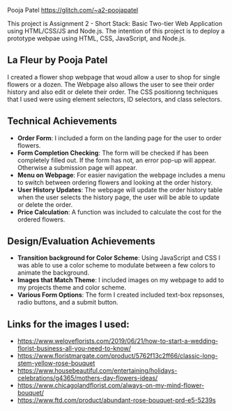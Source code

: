Pooja Patel https://glitch.com/~a2-poojapatel

This project is Assignment 2 - Short Stack: Basic Two-tier Web Application using HTML/CSS/JS and Node.js. The intention of this project is to deploy a prototype webpae using HTML, CSS, JavaScript, and Node.js.

## La Fleur by Pooja Patel
I created a flower shop webpage that woud allow a user to shop for single flowers or a dozen. The Webpage also allows the user to see their order history and also edit or delete their order.
The CSS positionng techniques that I used were using element selectors, ID selectors, and class selectors. 

## Technical Achievements
- **Order Form**: I included a form on the landing page for the user to order flowers.
- **Form Completion Checking**: The form will be checked if has been completely filled out. If the form has not, an error pop-up will appear. Otherwise a submission page will appear.
- **Menu on Webpage**: For easier navigation the webpage includes a menu to switch between ordering flowers and looking at the order history.
- **User History Updates**: The webpage will update the order history table when the user selects the history page, the user will be able to update or delete the order. 
- **Price Calculation**: A function was included to calculate the cost for the ordered flowers.
## Design/Evaluation Achievements
- **Transition background for Color Scheme**:  Using JavaScript and CSS I was able to use a color scheme to modulate between a  few colors to animate the background.
- **Images that Match Theme**: I included images on my webpage to add to  my projects theme and color scheme.
- **Various Form Options**: The form I created included text-box repsonses, radio buttons, and a submit button.

## Links for the images I used:
- https://www.weloveflorists.com/2019/06/21/how-to-start-a-wedding-florist-business-all-you-need-to-know/
- https://www.floristmargate.com/product/5762f13c2ff66/classic-long-stem-yellow-rose-bouquet
- https://www.housebeautiful.com/entertaining/holidays-celebrations/g4365/mothers-day-flowers-ideas/
- https://www.chicagolandflorist.com/always-on-my-mind-flower-bouquet/
- https://www.ftd.com/product/abundant-rose-bouquet-prd-e5-5239s
